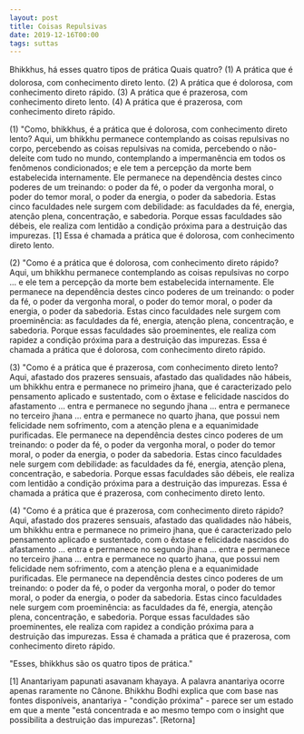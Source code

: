 ```yaml
---
layout: post
title: Coisas Repulsivas
date: 2019-12-16T00:00
tags: suttas
---
```

Bhikkhus, há esses quatro tipos de prática Quais quatro? (1) A prática que é dolorosa, com conhecimento direto lento. (2) A prática que é dolorosa, com conhecimento direto rápido. (3) A prática que é prazerosa, com conhecimento direto lento. (4) A prática que é prazerosa, com conhecimento direto rápido.

(1) "Como, bhikkhus, é a prática que é dolorosa, com conhecimento direto lento? Aqui, um bhikkhu permanece contemplando as coisas repulsivas no corpo, percebendo as coisas repulsivas na comida, percebendo o não-deleite com tudo no mundo, contemplando a impermanência em todos os fenômenos condicionados; e ele tem a percepção da morte bem estabelecida internamente. Ele permanece na dependência destes cinco poderes de um treinando: o poder da fé, o poder da vergonha moral, o poder do temor moral, o poder da energia, o poder da sabedoria. Estas cinco faculdades nele surgem com debilidade: as faculdades da fé, energia, atenção plena, concentração, e sabedoria. Porque essas faculdades são débeis, ele realiza com lentidão a condição próxima para a destruição das impurezas. [1] Essa é chamada a prática que é dolorosa, com conhecimento direto lento.

(2) "Como é a prática que é dolorosa, com conhecimento direto rápido? Aqui, um bhikkhu permanece contemplando as coisas repulsivas no corpo ... e ele tem a percepção da morte bem estabelecida internamente. Ele permanece na dependência destes cinco poderes de um treinando: o poder da fé, o poder da vergonha moral, o poder do temor moral, o poder da energia, o poder da sabedoria. Estas cinco faculdades nele surgem com proeminência: as faculdades da fé, energia, atenção plena, concentração, e sabedoria. Porque essas faculdades são proeminentes, ele realiza com rapidez a condição próxima para a destruição das impurezas. Essa é chamada a prática que é dolorosa, com conhecimento direto rápido.

(3) "Como é a prática que é prazerosa, com conhecimento direto lento? Aqui, afastado dos prazeres sensuais, afastado das qualidades não hábeis, um bhikkhu entra e permanece no primeiro jhana, que é caracterizado pelo pensamento aplicado e sustentado, com o êxtase e felicidade nascidos do afastamento ... entra e permanece no segundo jhana ... entra e permanece no terceiro jhana ... entra e permanece no quarto jhana, que possui nem felicidade nem sofrimento, com a atenção plena e a equanimidade purificadas. Ele permanece na dependência destes cinco poderes de um treinando: o poder da fé, o poder da vergonha moral, o poder do temor moral, o poder da energia, o poder da sabedoria. Estas cinco faculdades nele surgem com debilidade: as faculdades da fé, energia, atenção plena, concentração, e sabedoria. Porque essas faculdades são débeis, ele realiza com lentidão a condição próxima para a destruição das impurezas. Essa é chamada a prática que é prazerosa, com conhecimento direto lento.

(4) "Como é a prática que é prazerosa, com conhecimento direto rápido? Aqui, afastado dos prazeres sensuais, afastado das qualidades não hábeis, um bhikkhu entra e permanece no primeiro jhana, que é caracterizado pelo pensamento aplicado e sustentado, com o êxtase e felicidade nascidos do afastamento ... entra e permanece no segundo jhana ... entra e permanece no terceiro jhana ... entra e permanece no quarto jhana, que possui nem felicidade nem sofrimento, com a atenção plena e a equanimidade purificadas. Ele permanece na dependência destes cinco poderes de um treinando: o poder da fé, o poder da vergonha moral, o poder do temor moral, o poder da energia, o poder da sabedoria. Estas cinco faculdades nele surgem com proeminência: as faculdades da fé, energia, atenção plena, concentração, e sabedoria. Porque essas faculdades são proeminentes, ele realiza com rapidez a condição próxima para a destruição das impurezas. Essa é chamada a prática que é prazerosa, com conhecimento direto rápido.

"Esses, bhikkhus são os quatro tipos de prática."

[1] Anantariyam papunati asavanam khayaya. A palavra anantariya ocorre apenas raramente no Cânone. Bhikkhu Bodhi explica que com base nas fontes disponíveis, anantariya - "condição próxima" - parece ser um estado em que a mente "está concentrada e ao mesmo tempo com o insight que possibilita a destruição das impurezas". [Retorna]

